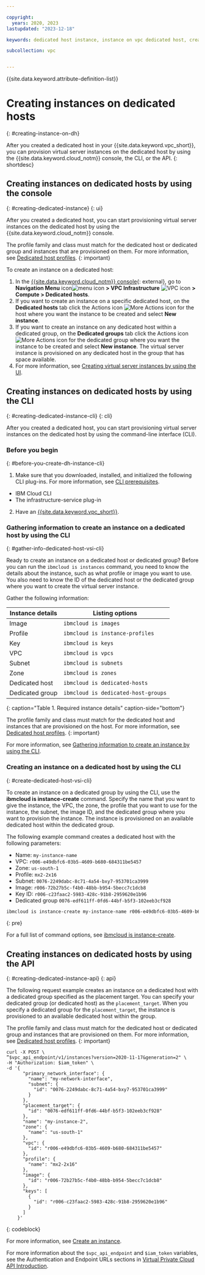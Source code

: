 ```yaml
---

copyright:
  years: 2020, 2023
lastupdated: "2023-12-18"

keywords: dedicated host instance, instance on vpc dedicated host, create instance on dedicated host

subcollection: vpc


---
```


{{site.data.keyword.attribute-definition-list}}

# Creating instances on dedicated hosts
{: #creating-instance-on-dh}

After you created a dedicated host in your {{site.data.keyword.vpc_short}}, you can provision virtual server instances on the dedicated host by using the {{site.data.keyword.cloud_notm}} console, the CLI, or the API.
{: shortdesc}

## Creating instances on dedicated hosts by using the console
{: #creating-dedicated-instance}
{: ui}

After you created a dedicated host, you can start provisioning virtual server instances on the dedicated host by using the {{site.data.keyword.cloud_notm}} console.

The profile family and class must match for the dedicated host or dedicated group and instances that are provisioned on them. For more information, see [Dedicated host profiles](/docs/vpc?topic=vpc-dh-profiles).
{: important}

To create an instance on a dedicated host:
1. In the [{{site.data.keyword.cloud_notm}} console](/login){: external}, go to **Navigation Menu** icon![menu icon](../icons/icon_hamburger.svg) **> VPC Infrastructure** ![VPC icon](../../icons/vpc.svg) **> Compute > Dedicated hosts**.
2. If you want to create an instance on a specific dedicated host, on the **Dedicated hosts** tab click the Actions icon ![More Actions icon](../icons/action-menu-icon.svg) for the host where you want the instance to be created and select **New instance**.
3. If you want to create an instance on any dedicated host within a dedicated group, on the **Dedicated groups** tab click the Actions icon ![More Actions icon](../icons/action-menu-icon.svg) for the dedicated group where you want the instance to be created and select **New instance**. The virtual server instance is provisioned on any dedicated host in the group that has space available.
4. For more information, see [Creating virtual server instances by using the UI](/docs/vpc?topic=vpc-creating-virtual-servers).

## Creating instances on dedicated hosts by using the CLI
{: #creating-dedicated-instance-cli}
{: cli}

After you created a dedicated host, you can start provisioning virtual server instances on the dedicated host by using the command-line interface (CLI).

### Before you begin
{: #before-you-create-dh-instance-cli}

1. Make sure that you downloaded, installed, and initialized the following CLI plug-ins. For more information, see [CLI prerequisites](/docs/vpc?topic=vpc-set-up-environment#cli-prerequisites-setup).
* IBM Cloud CLI
* The infrastructure-service plug-in 

2. Have an [{{site.data.keyword.vpc_short}}](/docs/vpc?topic=vpc-creating-a-vpc-using-cli).

### Gathering information to create an instance on a dedicated host by using the CLI
{: #gather-info-dedicated-host-vsi-cli}

Ready to create an instance on a dedicated host or dedicated group? Before you can run the `ibmcloud is instances` command, you need to know the details about the instance, such as what profile or image you want to use. You also need to know the ID of the dedicated host or the dedicated group where you want to create the virtual server instance.

Gather the following information:

|    Instance details   |  Listing options                |
| --------------------- | --------------------------------|
| Image                 | `ibmcloud is images`            |
| Profile               | `ibmcloud is instance-profiles` |
| Key                   | `ibmcloud is keys`              |
| VPC                   | `ibmcloud is vpcs`              |
| Subnet                | `ibmcloud is subnets`           |
| Zone                  | `ibmcloud is zones`             |
| Dedicated host        | `ibmcloud is dedicated-hosts`   |  
| Dedicated group       | `ibmcloud is dedicated-host-groups`|  
{: caption="Table 1. Required instance details" caption-side="bottom"}

The profile family and class must match for the dedicated host and instances that are provisioned on the host. For more information, see [Dedicated host profiles](/docs/vpc?topic=vpc-dh-profiles).
{: important}

For more information, see [Gathering information to create an instance by using the CLI](/docs/vpc?topic=vpc-creating-virtual-servers&interface=cli#gather-info-to-create-virtual-servers-cli).

### Creating an instance on a dedicated host by using the CLI
{: #create-dedicated-host-vsi-cli}

To create an instance on a dedicated group by using the CLI, use the **ibmcloud is instance-create** command. Specify the name that you want to give the instance, the VPC, the zone, the profile that you want to use for the instance, the subnet, the image ID, and the dedicated group where you want to provision the instance. The instance is provisioned on an available dedicated host within the dedicated group.

The following example command creates a dedicated host with the following parameters:
* Name: `my-instance-name`
* VPC: `r006-e49dbfc6-03b5-4609-b680-684311be5457`
* Zone: `us-south-1`
* Profile: `mx2-2x16`
* Subnet: `0076-2249dabc-8c71-4a54-bxy7-953701ca3999`
* Image: `r006-72b27b5c-f4b0-48bb-b954-5becc7c1dcb8`
* Key ID: `r006-c23faac2-5983-428c-91b8-2959620e1b96`
* Dedicated group `0076-edf611ff-0fd6-44bf-b5f3-102eeb3cf928`

```sh
ibmcloud is instance-create my-instance-name r006-e49dbfc6-03b5-4609-b680-684311be5457 us-south-1 mx2-2x16 0076-2249dabc-8c71-4a54-bxy7-953701ca3999 --image-id r006-72b27b5c-f4b0-48bb-b954-5becc7c1dcb8 --key-ids r006-c23faac2-5983-428c-91b8-2959620e1b96 --dedicated-host-group 0076-edf611ff-0fd6-44bf-b5f3-102eeb3cf928
```
{: pre}

For a full list of command options, see [ibmcloud is instance-create](/docs/vpc?topic=vpc-infrastructure-cli-plugin-vpc-reference#instance-create).

## Creating instances on dedicated hosts by using the API
{: #creating-dedicated-instance-api}
{: api}

The following request example creates an instance on a dedicated host with a dedicated group specified as the placement target. You can specify your dedicated group (or dedicated host) as the `placement_target`. When you specify a dedicated group for the `placement_target`, the instance is provisioned to an available dedicated host within the group.

The profile family and class must match for the dedicated host or dedicated group and instances that are provisioned on them. For more information, see [Dedicated host profiles](/docs/vpc?topic=vpc-dh-profiles).
{: important}

```curl
curl -X POST \
”$vpc_api_endpoint/v1/instances?version=2020-11-17&generation=2" \
-H "Authorization: $iam_token" \
-d '{
      "primary_network_interface": {
        "name": "my-network-interface",
        "subnet": {
          "id": "0076-2249dabc-8c71-4a54-bxy7-953701ca3999"
        }
      },
      "placement_target": {
        "id": "0076-edf611ff-0fd6-44bf-b5f3-102eeb3cf928"
      },
      "name": "my-instance-2",
      "zone": {
        "name": "us-south-1"
      },
      "vpc": {
        "id": "r006-e49dbfc6-03b5-4609-b680-684311be5457"
      },
      "profile": {
        "name": "mx2-2x16"
      },
      "image": {
        "id": "r006-72b27b5c-f4b0-48bb-b954-5becc7c1dcb8"
      },
      "keys": [
        {
          "id": "r006-c23faac2-5983-428c-91b8-2959620e1b96"
        }
      ]
    }'
```
{: codeblock}

For more information, see [Create an instance](/apidocs/vpc/latest#create-instance).

For more information about the `$vpc_api_endpoint` and `$iam_token` variables, see the Authentication and Endpoint URLs sections in [Virtual Private Cloud API Introduction](/apidocs/vpc/latest#about-vpc-api).
